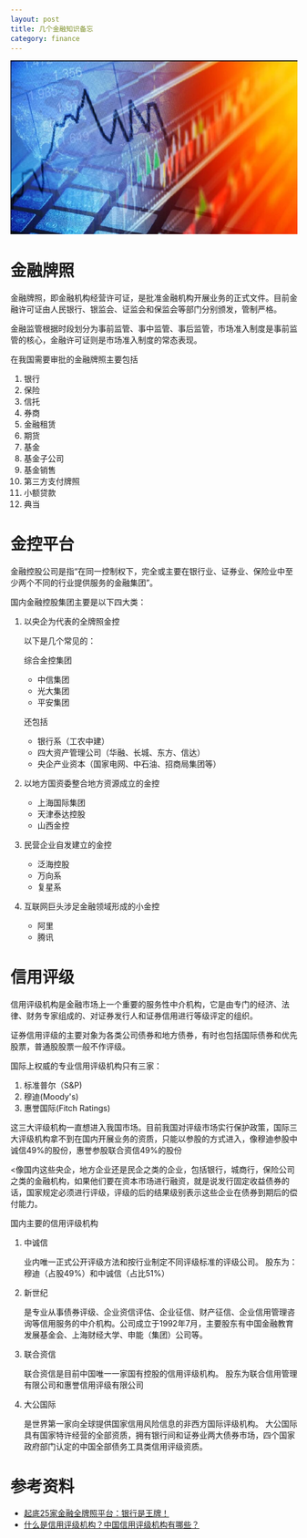 ```yaml
---
layout: post
title: 几个金融知识备忘
category: finance
---
```


![](/assets/img/finance.jpg)

# 金融牌照

金融牌照，即金融机构经营许可证，是批准金融机构开展业务的正式文件。目前金融许可证由人民银行、银监会、证监会和保监会等部门分别颁发，管制严格。

金融监管根据时段划分为事前监管、事中监管、事后监管，市场准入制度是事前监管的核心，金融许可证则是市场准入制度的常态表现。

在我国需要审批的金融牌照主要包括

1. 银行
1. 保险
1. 信托
1. 券商
1. 金融租赁
1. 期货
1. 基金
1. 基金子公司
1. 基金销售
1. 第三方支付牌照
1. 小额贷款
1. 典当

# 金控平台

金融控股公司是指“在同一控制权下，完全或主要在银行业、证券业、保险业中至少两个不同的行业提供服务的金融集团”。

国内金融控股集团主要是以下四大类：

1. 以央企为代表的全牌照金控

    以下是几个常见的：
    
    综合金控集团

    * 中信集团
    * 光大集团
    * 平安集团

    还包括
    
    * 银行系（工农中建）
    * 四大资产管理公司（华融、长城、东方、信达）
    * 央企产业资本（国家电网、中石油、招商局集团等）

1. 以地方国资委整合地方资源成立的金控

    * 上海国际集团
    * 天津泰达控股
    * 山西金控

1. 民营企业自发建立的金控

    * 泛海控股
    * 万向系
    * 复星系

1. 互联网巨头涉足金融领域形成的小金控

    * 阿里
    * 腾讯
      
# 信用评级      
      
信用评级机构是金融市场上一个重要的服务性中介机构，它是由专门的经济、法律、财务专家组成的、对证券发行人和证券信用进行等级评定的组织。

证券信用评级的主要对象为各类公司债券和地方债券，有时也包括国际债券和优先股票，普通股股票一般不作评级。

国际上权威的专业信用评级机构只有三家：

1. 标准普尔（S&P)
1. 穆迪(Moody's)
1. 惠誉国际(Fitch Ratings)

这三大评级机构一直想进入我国市场。目前我国对评级市场实行保护政策，国际三大评级机构拿不到在国内开展业务的资质，只能以参股的方式进入，像穆迪参股中诚信49%的股份，惠誉参股联合资信49%的股份

<像国内这些央企，地方企业还是民企之类的企业，包括银行，城商行，保险公司之类的金融机构，如果他们要在资本市场进行融资，就是说发行固定收益债券的话，国家规定必须进行评级，评级的后的结果级别表示这些企业在债券到期后的偿付能力。

国内主要的信用评级机构

1. 中诚信
    
    业内唯一正式公开评级方法和按行业制定不同评级标准的评级公司。
    股东为：穆迪（占股49%）和中诚信（占比51%）

1. 新世纪

    是专业从事债券评级、企业资信评估、企业征信、财产征信、企业信用管理咨询等信用服务的中介机构。公司成立于1992年7月，主要股东有中国金融教育发展基金会、上海财经大学、申能（集团）公司等。

1. 联合资信

    联合资信是目前中国唯一一家国有控股的信用评级机构。
    股东为联合信用管理有限公司和惠誉信用评级有限公司
   
1. 大公国际

    是世界第一家向全球提供国家信用风险信息的非西方国际评级机构。
    大公国际具有国家特许经营的全部资质，拥有银行间和证券业两大债券市场，四个国家政府部门认定的中国全部债务工具类信用评级资质。   
   
# 参考资料

* [起底25家金融全牌照平台：银行是王牌！][1]
* [什么是信用评级机构？中国信用评级机构有哪些？][2]

[1]: http://www.sinotf.com/GB/News/1001/2016-09-30/xMMDAwMDIxMTQxMg.html
[2]: http://www.creditsd.gov.cn/28/3633.html

